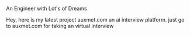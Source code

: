 An Engineer with Lot's of Dreams 

Hey, here is my latest project auxmet.com an ai interview platform. 
just go to auxmet.com for taking an virtual interview 
